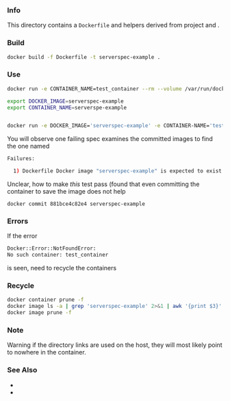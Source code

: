 ### Info

This directory contains a `Dockerfile` and helpers derived from [](https://github.com/operep/docker-serverspec) project and [](https://github.com/iBossOrg/docker-dockerspec).

### Build

```sh
docker build -f Dockerfile -t serverspec-example .
```

### Use
```sh
docker run -e CONTAINER_NAME=test_container --rm --volume /var/run/docker.sock:/var/run/docker.sock --volume $(pwd)/spec/localhost:/serverspec/spec/localhost -w /serverspec serverspec-example
```
```sh
export DOCKER_IMAGE=serverspec-example
export CONTAINER_NAME=serverspe-example


docker run -e DOCKER_IMAGE='serverspec-example' -e CONTAINER-NAME='test' --rm --volume /var/run/docker.sock:/var/run/docker.sock --volume $(pwd)/spec/localhost:/serverspec/spec/localhost -w /serverspec serverspec-example
```

You will observe one failing spec examines the committed images to find the one named

```sh
Failures:

  1) Dockerfile Docker image "serverspec-example" is expected to exist
```
Unclear, how to make *this* test pass (found that even committing the container to save the image does not help
```
docker commit 881bce4c82e4 serverspec-example
```
### Errors

If the error 
```sh
Docker::Error::NotFoundError:
No such container: test_container
```
is seen, need to  recycle the containers

### Recycle
```sh
docker container prune -f
docker image ls -a | grep 'serverspec-example' 2>&1 | awk '{print $3}' | xargs -IX docker image rm -f X
docker image prune -f
```
### Note
Warning if the directory links  are used on the host, they will most likely point to nowhere in the container.
### See Also

 * [](https://github.com/iBossOrg/docker-dockerspec/blob/master/Dockerfile)
 * [](https://docs.docker.com/engine/reference/builder/)
